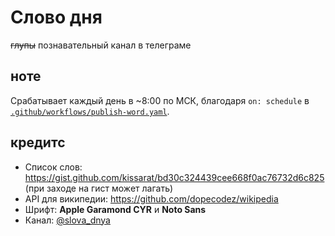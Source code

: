 # Слово дня
~~глупы~~ познавательный канал в телеграме

## ноте
Срабатывает каждый день в ~8:00 по МСК, благодаря `on: schedule` в [`.github/workflows/publish-word.yaml`](.github/workflows/publish-word.yaml).

## кредитс
- Список слов: https://gist.github.com/kissarat/bd30c324439cee668f0ac76732d6c825 (при заходе на гист может лагать)
- API для википедии: https://github.com/dopecodez/wikipedia
- Шрифт: **Apple Garamond CYR** и **Noto Sans**
- Канал: [@slova_dnya](https://t.me/slova_dnya)

